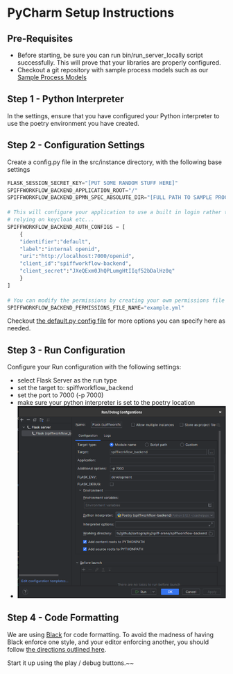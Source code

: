 # PyCharm Setup Instructions

## Pre-Requisites
* Before starting, be sure you can run bin/run_server_locally script successfully.
This will prove that your libraries are properly configured.
* Checkout a git repository with sample process models such as our [Sample Process Models](https://github.com/sartography/sample-process-models)


## Step 1 - Python Interpreter
In the settings, ensure that you have configured your Python interpreter to use the poetry environment you have created.

## Step 2 - Configuration Settings
Create a config.py file in the src/instance directory, with the following base settings
```python
FLASK_SESSION_SECRET_KEY="[PUT SOME RANDOM STUFF HERE]"
SPIFFWORKFLOW_BACKEND_APPLICATION_ROOT="/"
SPIFFWORKFLOW_BACKEND_BPMN_SPEC_ABSOLUTE_DIR="[FULL PATH TO SAMPLE PROCESS MODEL GIT CLONE]"

# This will configure your application to use a built in login rather than
# relying on keycloak etc...
SPIFFWORKFLOW_BACKEND_AUTH_CONFIGS = [
    {
    "identifier":"default",
    "label":"internal openid",
    "uri":"http://localhost:7000/openid",
    "client_id":"spiffworkflow-backend",
    "client_secret":"JXeQExm0JhQPLumgHtIIqf52bDalHz0q"
    }
]

# You can modify the permissions by creating your owm permissions file and setting it here.  See [example.yml](../src/spiffworkflow_backend/config/permissions/example.yml)
SPIFFWORKFLOW_BACKEND_PERMISSIONS_FILE_NAME="example.yml"
```


Checkout [the default.py config file](./src/spiffworkflow_backend/config/default.py) for more options you can specify here as needed.

## Step 3 - Run Configuration

Configure your Run configuration with the following settings:
* select Flask Server as the run type
* set the target to:  spiffworkflow_backend
* set the port to 7000 (-p 7000)
* make sure your python interpreter is set to the poetry location
* ![alt text](pycharm_config.png "PYCharm Run Configration")


## Step 4 - Code Formatting

We are using [Black](https://black.readthedocs.io/en/stable/) for code formatting.
To avoid the madness of having Black enforce one style, and your editor enforcing another, you should follow [the directions outlined here](https://black.readthedocs.io/en/stable/integrations/editors.html#pycharm-intellij-idea).


Start it up using the play / debug buttons.~~
